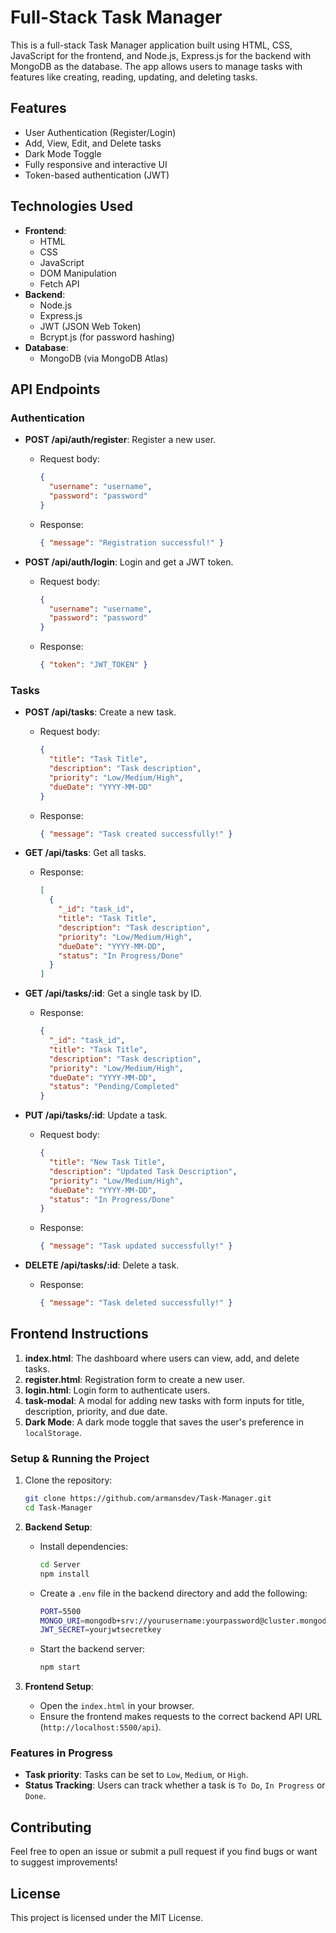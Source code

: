 # Full-Stack Task Manager

This is a full-stack Task Manager application built using HTML, CSS, JavaScript for the frontend, and Node.js, Express.js for the backend with MongoDB as the database. The app allows users to manage tasks with features like creating, reading, updating, and deleting tasks.

## Features

- User Authentication (Register/Login)
- Add, View, Edit, and Delete tasks
- Dark Mode Toggle
- Fully responsive and interactive UI
- Token-based authentication (JWT)

## Technologies Used

- **Frontend**:
  - HTML
  - CSS
  - JavaScript
  - DOM Manipulation
  - Fetch API
- **Backend**:
  - Node.js
  - Express.js
  - JWT (JSON Web Token)
  - Bcrypt.js (for password hashing)
- **Database**:
  - MongoDB (via MongoDB Atlas)

## API Endpoints

### Authentication

- **POST /api/auth/register**: Register a new user.

  - Request body:
    ```json
    {
      "username": "username",
      "password": "password"
    }
    ```
  - Response:
    ```json
    { "message": "Registration successful!" }
    ```

- **POST /api/auth/login**: Login and get a JWT token.
  - Request body:
    ```json
    {
      "username": "username",
      "password": "password"
    }
    ```
  - Response:
    ```json
    { "token": "JWT_TOKEN" }
    ```

### Tasks

- **POST /api/tasks**: Create a new task.

  - Request body:
    ```json
    {
      "title": "Task Title",
      "description": "Task description",
      "priority": "Low/Medium/High",
      "dueDate": "YYYY-MM-DD"
    }
    ```
  - Response:
    ```json
    { "message": "Task created successfully!" }
    ```

- **GET /api/tasks**: Get all tasks.

  - Response:
    ```json
    [
      {
        "_id": "task_id",
        "title": "Task Title",
        "description": "Task description",
        "priority": "Low/Medium/High",
        "dueDate": "YYYY-MM-DD",
        "status": "In Progress/Done"
      }
    ]
    ```

- **GET /api/tasks/:id**: Get a single task by ID.

  - Response:
    ```json
    {
      "_id": "task_id",
      "title": "Task Title",
      "description": "Task description",
      "priority": "Low/Medium/High",
      "dueDate": "YYYY-MM-DD",
      "status": "Pending/Completed"
    }
    ```

- **PUT /api/tasks/:id**: Update a task.

  - Request body:
    ```json
    {
      "title": "New Task Title",
      "description": "Updated Task Description",
      "priority": "Low/Medium/High",
      "dueDate": "YYYY-MM-DD",
      "status": "In Progress/Done"
    }
    ```
  - Response:
    ```json
    { "message": "Task updated successfully!" }
    ```

- **DELETE /api/tasks/:id**: Delete a task.
  - Response:
    ```json
    { "message": "Task deleted successfully!" }
    ```

## Frontend Instructions

1. **index.html**: The dashboard where users can view, add, and delete tasks.
2. **register.html**: Registration form to create a new user.
3. **login.html**: Login form to authenticate users.
4. **task-modal**: A modal for adding new tasks with form inputs for title, description, priority, and due date.
5. **Dark Mode**: A dark mode toggle that saves the user's preference in `localStorage`.

### Setup & Running the Project

1. Clone the repository:

   ```bash
   git clone https://github.com/armansdev/Task-Manager.git
   cd Task-Manager
   ```

2. **Backend Setup**:

   - Install dependencies:
     ```bash
     cd Server
     npm install
     ```
   - Create a `.env` file in the backend directory and add the following:
     ```bash
     PORT=5500
     MONGO_URI=mongodb+srv://yourusername:yourpassword@cluster.mongodb.net/taskmanager
     JWT_SECRET=yourjwtsecretkey
     ```
   - Start the backend server:
     ```bash
     npm start
     ```

3. **Frontend Setup**:
   - Open the `index.html` in your browser.
   - Ensure the frontend makes requests to the correct backend API URL (`http://localhost:5500/api`).

### Features in Progress

- **Task priority**: Tasks can be set to `Low`, `Medium`, or `High`.
- **Status Tracking**: Users can track whether a task is `To Do`, `In Progress` or `Done`.

## Contributing

Feel free to open an issue or submit a pull request if you find bugs or want to suggest improvements!

## License

This project is licensed under the MIT License.
